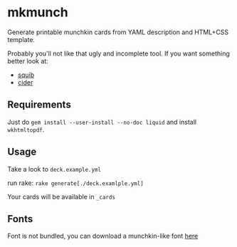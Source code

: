 mkmunch
=======

Generate printable munchkin cards from YAML description and HTML+CSS template.

Probably you'll not like that ugly and incomplete tool. If you want something better look at:
- [squib](https://squib.rocks/)
- [cider](https://github.com/oatear/cider)

Requirements
------------

Just do `gem install --user-install --no-doc liquid` and install `wkhtmltopdf`.

Usage
-----

Take a look to `deck.example.yml`

run rake: `rake generate[./deck.examlple.yml]`

Your cards will be available in `_cards`

Fonts
-----

Font is not bundled, you can download a munchkin-like font [here](https://fontsgeek.com/fonts/Quasimodo-Regular)
